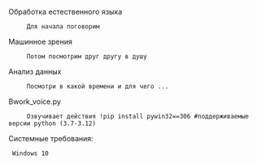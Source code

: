 Обработка естественного языка

         Для начала поговорим

Машинное зрения

         Потом посмотрим друг другу в душу
          
Анализ данных

         Посмотри в какой времени и для чего ...

Bwork_voice.py

         Озвучивает действия !pip install pywin32==306 #поддерживаемые версии python (3.7-3.12)








Системные требования:

     Windows 10
